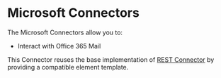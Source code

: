 # Microsoft Connectors

The Microsoft Connectors allow you to:

* Interact with Office 365 Mail

This Connector reuses the base implementation of [REST Connector](./../http/rest) by providing a compatible element template.


